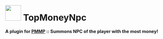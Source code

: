 # <img src="https://rawgit.com/PresentKim/SVG-files/master/plugin-icons/topmoneynpc.svg" height="50" width="50"> TopMoneyNpc  
__A plugin for [PMMP](https://pmmp.io) :: Summons NPC of the player with the most money!__  
